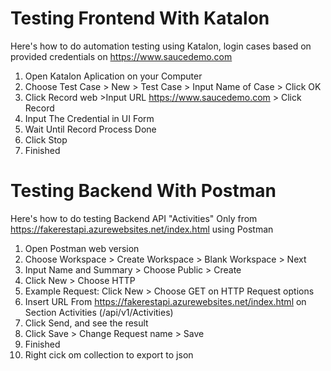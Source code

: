 # Testing Frontend With Katalon
Here's how to do automation testing using Katalon, login cases based on provided credentials on
https://www.saucedemo.com
1. Open Katalon Aplication on your Computer
2. Choose Test Case > New > Test Case > Input Name of Case > Click OK
3. Click Record web >Input URL https://www.saucedemo.com > Click Record
4. Input The Credential in UI Form
5. Wait Until Record Process Done
6. Click Stop
7. Finished

# Testing Backend With Postman
Here's how to do testing Backend API "Activities" Only from https://fakerestapi.azurewebsites.net/index.html using Postman
1. Open Postman web version
2. Choose Workspace > Create Workspace > Blank Workspace > Next
3. Input Name and Summary > Choose Public > Create
4. Click New > Choose HTTP
5. Example Request: Click New > Choose GET on HTTP Request options
6. Insert URL From https://fakerestapi.azurewebsites.net/index.html on Section Activities (/api/v1/Activities)
7. Click Send, and see the result
8. Click Save > Change Request name  > Save
9. Finished
10. Right cick om collection to export to json
